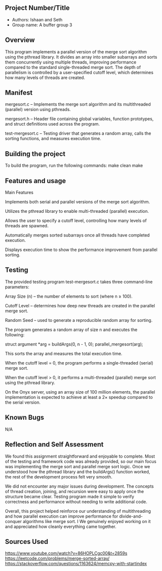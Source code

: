 ## Project Number/Title 

* Authors: Ishaan and Seth 
* Group name: A buffer group 3
## Overview

This program implements a parallel version of the merge sort algorithm using the pthread library. It divides an array into smaller subarrays and sorts them concurrently using multiple threads, improving performance compared to the standard single-threaded merge sort. The depth of parallelism is controlled by a user-specified cutoff level, which determines how many levels of threads are created.

## Manifest

mergesort.c – Implements the merge sort algorithm and its multithreaded (parallel) version using pthreads.

mergesort.h – Header file containing global variables, function prototypes, and struct definitions used across the program.

test-mergesort.c – Testing driver that generates a random array, calls the sorting functions, and measures execution time.

## Building the project

To build the program, run the following commands:
make clean
make

## Features and usage

Main Features

Implements both serial and parallel versions of the merge sort algorithm.

Utilizes the pthread library to enable multi-threaded (parallel) execution.

Allows the user to specify a cutoff level, controlling how many levels of threads are spawned.

Automatically merges sorted subarrays once all threads have completed execution.

Displays execution time to show the performance improvement from parallel sorting.

## Testing
The provided testing program test-mergesort.c takes three command-line parameters:

Array Size (n) – the number of elements to sort (where n ≥ 100).

Cutoff Level – determines how deep new threads are created in the parallel merge sort.

Random Seed – used to generate a reproducible random array for sorting.

The program generates a random array of size n and executes the following:

struct argument *arg = buildArgs(0, n - 1, 0);
parallel_mergesort(arg);


This sorts the array and measures the total execution time.

When the cutoff level = 0, the program performs a single-threaded (serial) merge sort.

When the cutoff level > 0, it performs a multi-threaded (parallel) merge sort using the pthread library.

On the Onyx server, using an array size of 100 million elements, the parallel implementation is expected to achieve at least a 2× speedup compared to the serial version.

## Known Bugs

N/A

## Reflection and Self Assessment

We found this assignment straightforward and enjoyable to complete. Most of the testing and framework code was already provided, so our main focus was implementing the merge sort and parallel merge sort logic. Once we understood how the pthread library and the buildArgs() function worked, the rest of the development process felt very smooth.

We did not encounter any major issues during development. The concepts of thread creation, joining, and recursion were easy to apply once the structure became clear. Testing program made it simple to verify correctness and performance without needing to write additional code.

Overall, this project helped reinforce our understanding of multithreading and how parallel execution can improve performance for divide-and-conquer algorithms like merge sort. I
We genuinely enjoyed working on it and appreciated how cleanly everything came together.

## Sources Used
https://www.youtube.com/watch?v=86HOPLCgc00&t=2859s
https://leetcode.com/problems/merge-sorted-array/
https://stackoverflow.com/questions/1163624/memcpy-with-startindex
